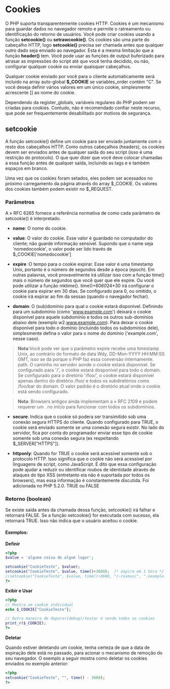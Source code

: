 # Cookies

O PHP suporta transparentemente cookies HTTP. Cookies é um mecanismo para guardar dados no navegador remoto e permite o ratreamento ou identificação do retorno de usuários. Você pode criar cookies usando a função **setcookie()** ou **setrawcookie()**. Os cookies são uma parte do cabeçalho HTTP, logo **setcookie()** precisa ser chamada antes que qualquer outro dado seja enviado ao navegador. Esta é a mesma limitação que a função **header()** tem. Você pode usar as funções de output buferizado para atrasar as impressões do script até que você tenha decidido, ou não, configurar qualquer cookie ou enviar quaisquer cabeçalhos.

Qualquer cookie enviado por você para o cliente automaticamente será incluido na array auto-global **$\_COOKIE** se variables_order contém "C". Se você deseja definir vários valores em um único cookie, simplesmente acrescente [] ao nome do cookie.

Dependendo da register_globals, variáveis regulares do PHP podem ser criadas para cookies. Contudo, não é recomendado confiar neste recurso, que pode ser frequentemente desabilitado por motivos de segurança.

## setcookie

A função setcookie() define um cookie para ser enviado juntamente com o resto dos cabeçalhos HTTP. Como outros cabeçalhos (headers), os cookies devem ser enviados antes de qualquer saída do seu script (isso é uma restrição do protocolo). O que quer dizer que você deve colocar chamadas a essa função antes de qualquer saída, incluindo as tags <html> e <head> e também espaços em branco.

Uma vez que os cookies foram setados, eles podem ser acessados no próximo carregamento da página através do array $\_COOKIE. Os valores dos cookies também podem existir no $\_REQUEST.

### Parâmetros

A » RFC 6265 fornece a referência normativa de como cada parâmetro de setcookie() é interpretado.

* **name**: O nome do cookie.

* **value**: O valor do cookie. Esse valor é guardado no computador do cliente; não guarde informação sensível. Supondo que o name seja 'nomedocookie', o valor pode ser lido través de $\_COOKIE['nomedocookie']

* **expire** :O tempo para o cookie expirar. Esse valor é uma timestamp Unix, portanto é o número de segundos desde a época (epoch). Em outras palavras, você provavelmente irá utilizar isso com a função time() mais o número de segundos que você quer que ele expire. Ou você pode utilizar a função mktime(). time()+60*60*24*30 irá configurar o cookie para expirar em 30 dias. Se configurado para 0, ou omitido, o cookie irá expirar ao fim da sessao (quando o navegador fechar).

* **domain**: O (sub)domínio para qual o cookie estará disponível. Definindo para um subdomínio (como 'www.example.com') deixará o cookie disponível para aquele subdomínio e todos os outros sub-domínios abaixo dele (exemplo w2.www.example.com). Para deixar o cookie disponível para todo o domínio (incluindo todos os subdomínios dele), simplesmente defina o valor para o nome do domínio ('example.com', nesse caso).

> **Nota**:Você pode ver que o parâmetro expire recebe uma timestamp Unix, ao contrário do formato de data Wdy, DD-Mon-YYYY HH:MM:SS GMT, isso se dá porque o PHP faz essa conversão internamente.
path.
O caminho no servidor aonde o cookie estará disponível. Se configurado para '/', o cookie estará dosponível para todo o domain. Se configurado para o diretório '/foo/', o cookie estará disponível apenas dentro do diretório /foo/ e todos os subdiretórios como /foo/bar do domain. O valor padrão é o diretório atual onde o cookie está sendo configurado.

> **Nota**: Browsers antigos ainda implementam a » RFC 2109 e podem requerer um . no início para funcionar com todos os subdomínios.

* **secure**: Indica que o cookie só podera ser transimitido sob uma conexão segura HTTPS do cliente. Quando configurado para TRUE, o cookie será enviado somente se uma conexão segura existir. No lado do servidor, fica por conta do programador enviar esse tipo de cookie somente sob uma conexão segura (ex respeitando $\_SERVER["HTTPS"]).

* **httponly**: Quando for TRUE o cookie será acessível somente sob o protocolo HTTP. Isso significa que o cookie não será acessível por linguagens de script, como JavaScript. É dito que essa configuração pode ajudar a reduzir ou identificar roubos de identidade através de ataques do tipo XSS (entretanto ela não é suportada por todos os browsers), mas essa informação é constantemente discutida. Foi adicionada no PHP 5.2.0. TRUE ou FALSE

### Retorno (boolean)

Se existe saída antes da chamada dessa função, setcookie() irá falhar e retornará FALSE. Se a função setcookie() for executada com sucesso, ela retornará TRUE. Isso não indica que o usuário aceitou o cookie.

#### Exemplos:

**Definir**
```php
<?php
$value = 'alguma coisa de algum lugar';

setcookie("CookieTeste", $value);
setcookie("CookieTeste", $value, time()+3600);  /* expira em 1 hora */
//setcookie("CookieTeste", $value, time()+3600, "/~rasmus/", ".example.com", 1);
?>
```

**Exibir e Usar**
```php
<?php
// Mostra um cookie individual
echo $_COOKIE["CookieTeste"];

// Outra maneira de depurar(debug)/testar é vendo todos os cookies
print_r($_COOKIE);
?>
```

**Deletar**

Quando estiver deletando um cookie, tenha certeza de que a data de expiração dele está no passado, para acionar o mecanismo de remoção do seu navegador. O exemplo a seguir mostra como deletar os cookies enviados no exemplo anterior:

```php
<?php
setcookie("CookieTeste", "", time() - 3600);
?>
```
